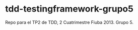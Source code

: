 tdd-testingframework-grupo5
===========================

Repo para el TP2 de TDD, 2 Cuatrimestre Fiuba 2013. Grupo 5.
